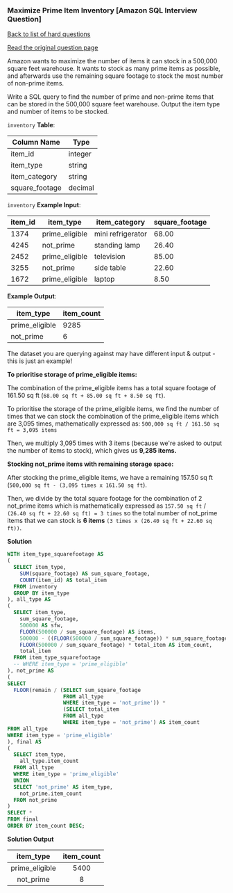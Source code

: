 ### Maximize Prime Item Inventory [Amazon SQL Interview Question]

[Back to list of hard questions](../README.md)


<a href="https://datalemur.com/questions/prime-warehouse-storage">Read the original question page</a>

Amazon wants to maximize the number of items it can stock in a 500,000 square feet warehouse. It wants to stock as many prime items as possible, and afterwards use the remaining square footage to stock the most number of non-prime items.

Write a SQL query to find the number of prime and non-prime items that can be stored in the 500,000 square feet warehouse. Output the item type and number of items to be stocked.



`inventory` **Table**:

| **Column Name** | **Type** |
|-----------------|----------|
| item_id         | integer  |
| item_type       | string   |
| item_category   | string   |
| square_footage  | decimal  |

`inventory` **Example Input**:

| **item_id** | **item_type**  | **item_category** | **square_footage** |
|-------------|----------------|-------------------|--------------------|
| 1374        | prime_eligible | mini refrigerator | 68.00              |
| 4245        | not_prime      | standing lamp     | 26.40              |
| 2452        | prime_eligible | television        | 85.00              |
| 3255        | not_prime      | side table        | 22.60              |
| 1672        | prime_eligible | laptop            | 8.50               |

**Example Output**:

| **item_type**  | **item_count** |
|----------------|----------------|
| prime_eligible | 9285           |
| not_prime      | 6              |

The dataset you are querying against may have different input & output - this is just an example!

**To prioritise storage of prime_eligible items:**

The combination of the prime_eligible items has a total square footage of 161.50 sq ft (`68.00 sq ft + 85.00 sq ft + 8.50 sq ft`).

To prioritise the storage of the prime_eligible items, we find the number of times that we can stock the combination of the prime_eligible items which are 3,095 times, mathematically expressed as: `500,000 sq ft / 161.50 sq ft = 3,095 items`

Then, we multiply 3,095 times with 3 items (because we're asked to output the number of items to stock), which gives us **9,285 items.**


**Stocking not_prime items with remaining storage space:**

After stocking the prime_eligible items, we have a remaining 157.50 sq ft (`500,000 sq ft - (3,095 times x 161.50 sq ft`).

Then, we divide by the total square footage for the combination of 2 not_prime items which is mathematically expressed as `157.50 sq ft` / `(26.40 sq ft + 22.60 sq ft) = 3 times` so the total number of not_prime items that we can stock is **6 items** `(3 times x (26.40 sq ft + 22.60 sq ft))`.

**Solution**

```sql
WITH item_type_squarefootage AS
(
  SELECT item_type,
    SUM(square_footage) AS sum_square_footage,
    COUNT(item_id) AS total_item
  FROM inventory
  GROUP BY item_type
), all_type AS
(
  SELECT item_type,
    sum_square_footage,
    500000 AS sfw,
    FLOOR(500000 / sum_square_footage) AS items,
    500000 - ((FLOOR(500000 / sum_square_footage)) * sum_square_footage) AS remain,
    FLOOR(500000 / sum_square_footage) * total_item AS item_count,
    total_item
  FROM item_type_squarefootage
  -- WHERE item_type = 'prime_eligible'
), not_prime AS
(
SELECT 
  FLOOR(remain / (SELECT sum_square_footage 
                  FROM all_type 
                  WHERE item_type = 'not_prime')) *
                  (SELECT total_item 
                  FROM all_type 
                  WHERE item_type = 'not_prime') AS item_count
FROM all_type
WHERE item_type = 'prime_eligible'
), final AS
(
  SELECT item_type,
    all_type.item_count
  FROM all_type
  WHERE item_type = 'prime_eligible'
  UNION
  SELECT 'not_prime' AS item_type,
    not_prime.item_count
  FROM not_prime
)
SELECT *
FROM final
ORDER BY item_count DESC;
```


**Solution Output**

|  **item_type** | **item_count** |
|:--------------:|:--------------:|
| prime_eligible | 5400           |
| not_prime      | 8              |

